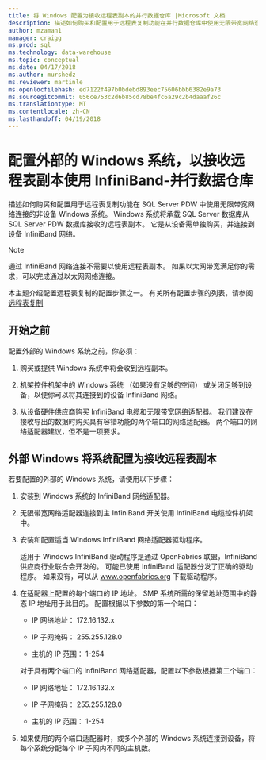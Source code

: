 ```yaml
---
title: 将 Windows 配置为接收远程表副本的并行数据仓库 |Microsoft 文档
description: 描述如何购买和配置用于远程表复制功能在并行数据仓库中使用无限带宽网络连接的非设备 Windows 系统。 Windows 系统将承载 SQL Server 数据库从 SQL Server PDW 数据库接收的远程表副本。 它是从设备需单独购买，并连接到设备 InfiniBand 网络。
author: mzaman1
manager: craigg
ms.prod: sql
ms.technology: data-warehouse
ms.topic: conceptual
ms.date: 04/17/2018
ms.author: murshedz
ms.reviewer: martinle
ms.openlocfilehash: ed7122f497b0bdebd893eec75606bbb6382e9a73
ms.sourcegitcommit: 056ce753c2d6b85cd78be4fc6a29c2b4daaaf26c
ms.translationtype: MT
ms.contentlocale: zh-CN
ms.lasthandoff: 04/19/2018
---
```

# <a name="configure-an-external-windows-system-to-receive-remote-table-copies-using-infiniband---parallel-data-warehouse"></a>配置外部的 Windows 系统，以接收远程表副本使用 InfiniBand-并行数据仓库
描述如何购买和配置用于远程表复制功能在 SQL Server PDW 中使用无限带宽网络连接的非设备 Windows 系统。 Windows 系统将承载 SQL Server 数据库从 SQL Server PDW 数据库接收的远程表副本。 它是从设备需单独购买，并连接到设备 InfiniBand 网络。  
  
> [!NOTE]  
> 通过 InfiniBand 网络连接不需要以使用远程表副本。 如果以太网带宽满足你的需求，可以完成通过以太网网络连接。  
  
本主题介绍配置远程表复制的配置步骤之一。 有关所有配置步骤的列表，请参阅[远程表复制](remote-table-copy.md)  
  
## <a name="before-you-begin"></a>开始之前  
配置外部的 Windows 系统之前，你必须：  
  
1.  购买或提供 Windows 系统中将会收到远程副本。  
  
2.  机架控件机架中的 Windows 系统 （如果没有足够的空间） 或关闭足够到设备，以便你可以将其连接到的设备 InfiniBand 网络。  
  
3.  从设备硬件供应商购买 InfiniBand 电缆和无限带宽网络适配器。 我们建议在接收导出的数据时购买具有容错功能的两个端口的网络适配器。 两个端口的网络适配器建议，但不是一项要求。  
  
## <a name="HowToWindows"></a>外部 Windows 将系统配置为接收远程表副本  
若要配置的外部的 Windows 系统，请使用以下步骤：  
  
1.  安装到 Windows 系统的 InfiniBand 网络适配器。  
  
2.  无限带宽网络适配器连接到主 InfiniBand 开关使用 InfiniBand 电缆控件机架中。  
  
3.  安装和配置适当 Windows InfiniBand 网络适配器驱动程序。  
  
    适用于 Windows InfiniBand 驱动程序是通过 OpenFabrics 联盟，InfiniBand 供应商行业联合会开发的。  可能已使用 InfiniBand 适配器分发了正确的驱动程序。 如果没有，可以从 www.openfabrics.org 下载驱动程序。  
  
4.  在适配器上配置的每个端口的 IP 地址。 SMP 系统所需的保留地址范围中的静态 IP 地址用于此目的。 配置根据以下参数的第一个端口：  
  
    -   IP 网络地址： 172.16.132.x  
  
    -   IP 子网掩码： 255.255.128.0  
  
    -   主机的 IP 范围： 1-254  
  
    对于具有两个端口的 InfiniBand 网络适配器，配置以下参数根据第二个端口：  
  
    -   IP 网络地址： 172.16.132.x  
  
    -   IP 子网掩码： 255.255.128.0  
  
    -   主机的 IP 范围： 1-254  
  
5.  如果使用的两个端口适配器时，或多个外部的 Windows 系统连接到设备，将每个系统分配每个 IP 子网内不同的主机数。  
  
<!-- MISSING LINKS 
## See Also  
[Common Metadata Query Examples &#40;SQL Server PDW&#41;](../sqlpdw/common-metadata-query-examples-sql-server-pdw.md)  
-->
  
